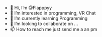 - 👋 Hi, I’m @Flapppyy
- 👀 I’m interested in programming, VR Chat
- 🌱 I’m currently learning Programming
- 💞️ I’m looking to collaborate on ...
- 📫 How to reach me just send me a an pm

<!---
Flapppyy/Flapppyy is a ✨ special ✨ repository because its `README.md` (this file) appears on your GitHub profile.
You can click the Preview link to take a look at your changes.
--->
